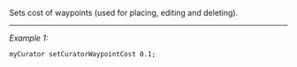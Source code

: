 Sets cost of waypoints (used for placing, editing and deleting).


---
*Example 1:*
```sqf
myCurator setCuratorWaypointCost 0.1;
```